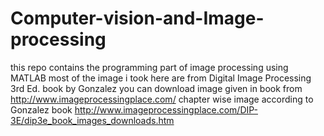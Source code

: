 # Computer-vision-and-Image-processing
this repo contains the programming part of image processing using MATLAB
most of the image i took here are from Digital Image Processing  3rd Ed. book by Gonzalez
you can download image given in book from http://www.imageprocessingplace.com/ 
chapter wise image according to Gonzalez book http://www.imageprocessingplace.com/DIP-3E/dip3e_book_images_downloads.htm
